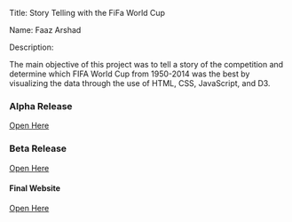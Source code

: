 Title: Story Telling with the FiFa World Cup

Name: Faaz Arshad 

Description: 

The main objective of this project was to tell a story of the competition and determine which FIFA World Cup from 1950-2014 was the best by visualizing the data through the use of HTML, CSS, JavaScript, and D3. 


### Alpha Release
[Open Here](https://docs.google.com/document/d/1vbPBqEMbk1wYo6REnvVnkSTSER9VYCPgOWl5ZTtKxsQ/edit?ts=60749079)

### Beta Release  
[Open Here](https://fsarshad.github.io/Faaz_Final_Project/BetaREl.html)

#### Final Website 
[Open Here](https://fsarshad.github.io/Faaz_Final_Project/Template.html)
